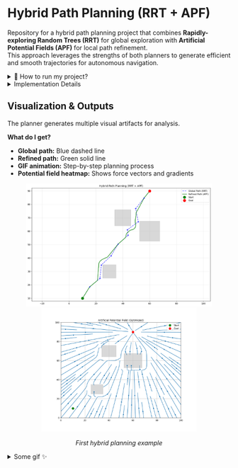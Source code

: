 # Hybrid Path Planning (RRT + APF)

Repository for a hybrid path planning project that combines **Rapidly-exploring Random Trees (RRT)** for global exploration with **Artificial Potential Fields (APF)** for local path refinement.  
This approach leverages the strengths of both planners to generate efficient and smooth trajectories for autonomous navigation.

<details>
<summary>🚀 How to run my project? </summary>

**Prerequisites:**  

```bash
pip install numpy matplotlib shapely
```

**Run the project:**  

```bash
python main.py
```

This will:
- Generate a global path using RRT
- Refine it with APF
- Visualize the process and save:
  - The environment with obstacles
  - The RRT initial path
  - The smoothed APF path
  - A GIF animation of the planning process
  - The potential field heatmap

</details>

<details>
<summary>
Implementation Details</summary>


### Global Planning (RRT)
- Rapidly explores the configuration space
- Generates an initial feasible path
- Handles complex environments efficiently

### Local Planning (APF)
- Refines the global path for smoothness
- Uses attractive forces towards the goal
- Implements repulsive forces from obstacles
- Provides dynamic obstacle avoidance

### Visualization
- Real-time path planning visualization
- Animated demonstration of the planning process
- Clear representation of obstacles and paths

**Configurable Parameters**

| Parameter | Meaning |
|----------|---------|
| `k_att` | Attractive force gain |
| `k_rep` | Repulsive force gain |
| `rho_0` | Obstacle influence range |
| `local_step_size` | Step size for local planner |
| `max_iterations` | Maximum iterations for RRT |

</details>

## Visualization & Outputs
The planner generates multiple visual artifacts for analysis.

**What do I get?**

- **Global path:** Blue dashed line  
- **Refined path:** Green solid line  
- **GIF animation:** Step-by-step planning process  
- **Potential field heatmap:** Shows force vectors and gradients  

<div align="center">

<img src="Figure/Hybrid_Path.png"  width="420"/>
<img src="Figure/potential_field.png"  width="350"/>
<p><em>First hybrid planning example </em></p>
</div>

<details>
<summary> Some gif ✨</summary>

<div align="center">
<img src="Figure/hybrid_planning.gif" width="450"/>
<img src="Figure/hybrid_planning_2.gif" width="450"/>
<img src="Figure/hybrid_planning_3.gif" width="450"/>
<img src="Figure/hybrid_planning_4.gif" width="450"/>

</div>
</details>
